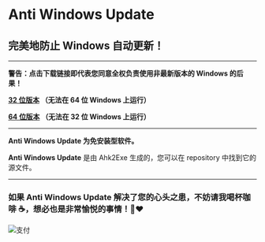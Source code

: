 
# Anti Windows Update

## 完美地防止 Windows 自动更新！

---

**警告：点击下载链接即代表您同意全权负责使用非最新版本的 Windows 的后果！**

**[32 位版本](https://github.com/szzhiyang/PerfectWindows/raw/master/Anti-Windows-Update/Anti-Windows-Update-x86.exe)  （无法在 64 位 Windows 上运行）**

**[64 位版本](https://github.com/szzhiyang/PerfectWindows/raw/master/Anti-Windows-Update/Anti-Windows-Update-x64.exe)  （无法在 32 位 Windows 上运行）**

---

**Anti Windows Update 为免安装型软件。**

**Anti Windows Update** 是由 Ahk2Exe 生成的，您可以在 repository 中找到它的源文件。

---

### 如果 Anti Windows Update 解决了您的心头之患，不妨请我喝杯咖啡 :coffee:，想必也是非常愉悦的事情！:pray::heart:

![支付](https://github.com/szzhiyang/Pics/raw/master/PerfectWindows/Pay.jpg)

